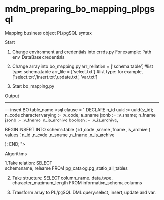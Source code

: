 # mdm_preparing_bo_mapping_plpgsql
Mapping business object PL/pgSQL syntax

Start 

1. Change environment and credentials into creds.py
For example: Path env, DataBase credentials 

2. Change array into bo_mapping.py 
arr_rellation = ['schema.table'] #list type: schema.table 
arr_file = ['select.txt'] #list type: for example, ['select.txt','insert.txt',update.txt', 'var.txt']

3. Start bo_mapping.py

Output

-------------------------------
-- insert BO table_name
<sql clause = "
DECLARE
   n_id uuid := uuid(:v_id);
   n_code character varying := :v_code;
   n_sname jsonb := :v_sname;
   n_fname jsonb := :v_fname;
   n_is_archive boolean := :v_is_archive;

BEGIN
INSERT INTO schema.table (
   id
   ,code
   ,sname
   ,fname
   ,is_archive
)
values (
   n_id
   ,n_code
   ,n_sname
   ,n_fname
   ,n_is_archive

   );
END;
">
</sql>

Algorithms

1.Take relation:
SELECT                   
schemaname,
relname
FROM pg_catalog.pg_statio_all_tables

2. Take structure: 
SELECT column_name, data_type, character_maximum_length
FROM information_schema.columns

3. Transform array to PL/pgSQL DML query:select, insert, update and var.

